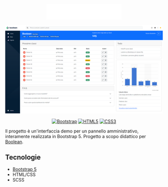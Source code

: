 <!---
LOGO
-->

<p align="center">
  <img src="https://github.com/mattiamoneta/html-css-bootstrap-dashboard/blob/main/boolean-logo-white.png" alt="Boolean" height="50px"/>
</p>

<!---
THUMBNAIL GIF
-->

<p align="center">
  <img src="https://github.com/mattiamoneta/html-css-bootstrap-dashboard/blob/main/thumbnail.png" alt="Bootstrap Dashboard"/>
</p>

<!---
SHIELDS.IO

Syntax: <a href="website"><img src="https://img.shields.io/badge/-LABEL-COLORHEX?logo=SIMPLELOGONAME&logoColor=white" alt="LABELALT"></a>
-->
<p align="center">
  <a href="https://getbootstrap.com/"><img src="https://img.shields.io/badge/-Bootstrap%205-7952B3?logo=bootstrap&logoColor=white" alt="Bootstrap"></a>
  <a href="#"><img src="https://img.shields.io/badge/-HTML5-E34F26?logo=html5&logoColor=white" alt="HTML5"></a>
  <a href="#"><img src="https://img.shields.io/badge/-CSS3-1572B6?logo=css3&logoColor=white" alt="CSS3"></a>
</p>

Il progetto è un'interfaccia demo per un pannello amministrativo, interamente realizzata in Bootstrap 5. Progetto a scopo didattico per [Boolean](https://boolean.careers/).


## Tecnologie

- [Bootstrap 5](https://getbootstrap.com/)
- HTML/CSS
- SCSS
